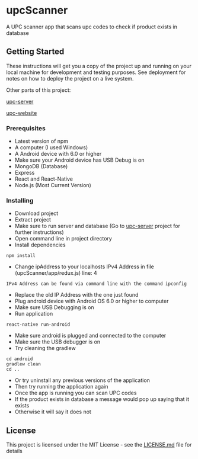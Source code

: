 # upcScanner

A UPC scanner app that scans upc codes to check if product exists in database

## Getting Started

These instructions will get you a copy of the project up and running on your local machine for development and testing purposes. See deployment for notes on how to deploy the project on a live system.

Other parts of this project:

[upc-server](https://github.com/eyao06/upc-server)

[upc-website](https://github.com/eyao06/upc-website)

### Prerequisites

* Latest version of npm
* A computer (I used Windows)
* A Android device with 6.0 or higher
* Make sure your Android device has USB Debug is on 
* MongoDB (Database)
* Express
* React and React-Native
* Node.js (Most Current Version)

### Installing

* Download project 
* Extract project
* Make sure to run server and database (Go to [upc-server](https://github.com/eyao06/upc-server) project for further instructions) 
* Open command line in project directory
* Install dependencies 
```
npm install
```
*	Change ipAddress to your localhosts IPv4 Address in file (upcScanner/app/redux.js) line: 4
```
IPv4 Address can be found via command line with the command ipconfig
```
* Replace the old IP Address with the one just found
*	Plug android device with Android OS 6.0 or higher to computer
*	Make sure USB Debugging is on
* Run application 
```
react-native run-android
```
*	Make sure android is plugged and connected to the computer
*	Make sure the USB debugger is on
*	Try cleaning the gradlew
```
cd android 
gradlew clean 
cd ..
```
*	Or try uninstall any previous versions of the application 
*	Then try running the application again
* Once the app is running you can scan UPC codes 
* If the product exists in database a message would pop up saying that it exists
* Otherwise it will say it does not





## License

This project is licensed under the MIT License - see the [LICENSE.md](LICENSE.md) file for details
